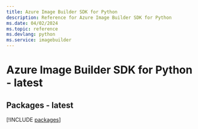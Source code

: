 ```yaml
---
title: Azure Image Builder SDK for Python
description: Reference for Azure Image Builder SDK for Python
ms.date: 04/02/2024
ms.topic: reference
ms.devlang: python
ms.service: imagebuilder
---
```

# Azure Image Builder SDK for Python - latest
## Packages - latest
[!INCLUDE [packages](image-builder-index.md)]